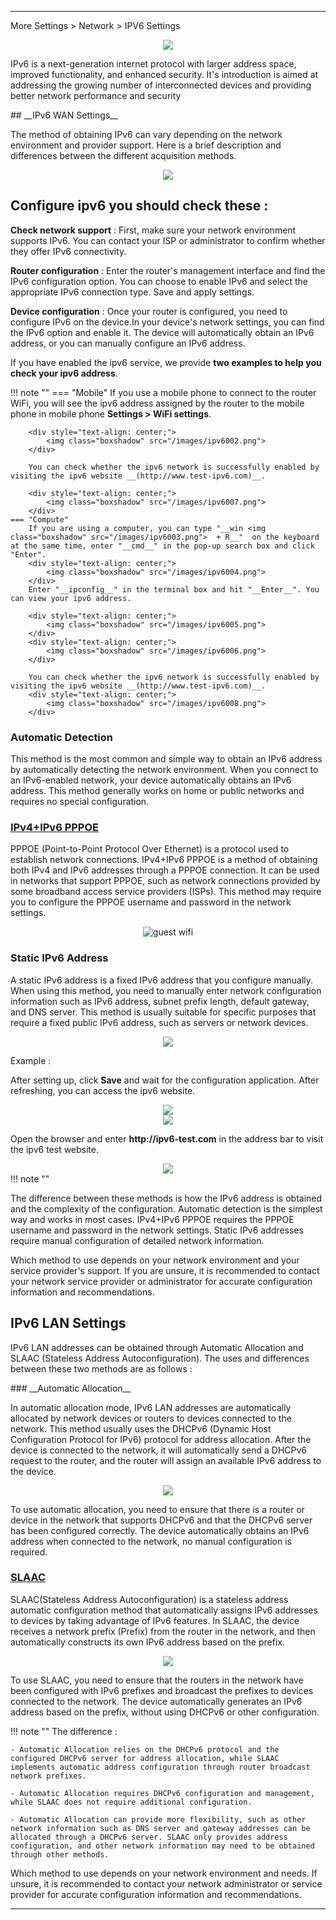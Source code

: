<!--<style>
    .text {
        font-size: 21px; 
    }
</style>
-->
---
 More Settings > Network > IPV6 Settings
	<div style="text-align: center;">
    <img class="boxshadow" src="/images/ipv600.png">
	</div>
<p class="text">
IPv6 is a next-generation internet protocol with larger address space, improved functionality, and enhanced security. It's introduction is aimed at addressing the growing number of interconnected devices and providing better network performance and security
</p>
## __IPv6 WAN Settings__
<p class="text">
The method of obtaining IPv6 can vary depending on the network environment and provider support. Here is a brief description and differences between the different acquisition methods.
</p>

<div style="text-align: center;">
    <img class="boxshadow" src="/images/ipv6_01.png">
</div>

## __Configure ipv6 you should check these :__

__Check network support__ : First, make sure your network environment supports IPv6. You can contact your ISP or administrator to confirm whether they offer IPv6 connectivity.

__Router configuration__ : Enter the router's management interface and find the IPv6 configuration option. You can choose to enable IPv6 and select the appropriate IPv6 connection type. Save and apply settings.

__Device configuration__ : Once your router is configured, you need to configure IPv6 on the device.In your device's network settings, you can find the IPv6 option and enable it. The device will automatically obtain an IPv6 address, or you can manually configure an IPv6 address.

If you have enabled the ipv6 service, we provide __two examples to help you check your ipv6 address__.

!!! note ""
	=== "Mobile"
		If you use a mobile phone to connect to the router WiFi, you will see the ipv6 address assigned by the router to the mobile phone in mobile phone __Settings > WiFi settings__.

		<div style="text-align: center;">
			<img class="boxshadow" src="/images/ipv6002.png">
		</div>
		
		You can check whether the ipv6 network is successfully enabled by visiting the ipv6 website __(http://www.test-ipv6.com)__.
		
		<div style="text-align: center;">
			<img class="boxshadow" src="/images/ipv6007.png">
		</div>
	=== "Compute"
		If you are using a computer, you can type "__win <img class="boxshadow" src="/images/ipv6003.png">  + R__"  on the keyboard at the same time, enter "__cmd__" in the pop-up search box and click "Enter".
		<div style="text-align: center;">
			<img class="boxshadow" src="/images/ipv6004.png">
		</div>
		Enter "__ipconfig__" in the terminal box and hit "__Enter__". You can view your ipv6 address.
		
		<div style="text-align: center;">
			<img class="boxshadow" src="/images/ipv6005.png">
		</div>
		<div style="text-align: center;">
			<img class="boxshadow" src="/images/ipv6006.png">
		</div>
		
		You can check whether the ipv6 network is successfully enabled by visiting the ipv6 website __(http://www.test-ipv6.com)__.
		<div style="text-align: center;">
			<img class="boxshadow" src="/images/ipv6008.png">
		</div>
		
### __Automatic Detection__
<p class="text">
This method is the most common and simple way to obtain an IPv6 address by automatically detecting the network environment. When you connect to an IPv6-enabled network, your device automatically obtains an IPv6 address. This method generally works on home or public networks and requires no special configuration.
</p>



### __[IPv4+IPv6 PPPOE]()__
<p class="text">
PPPOE (Point-to-Point Protocol Over Ethernet) is a protocol used to establish network connections. IPv4+IPv6 PPPOE is a method of obtaining both IPv4 and IPv6 addresses through a PPPOE connection. It can be used in networks that support PPPOE, such as network connections provided by some broadband access service providers (ISPs). This method may require you to configure the PPPOE username and password in the network settings.
</p>
<div style="text-align: center;">
    <img alt="guest wifi" class="boxshadow" src="/images/ipv6_03.png">
</div>

### __Static IPv6 Address__
<p class="text">
A static IPv6 address is a fixed IPv6 address that you configure manually. When using this method, you need to manually enter network configuration information such as IPv6 address, subnet prefix length, default gateway, and DNS server. This method is usually suitable for specific purposes that require a fixed public IPv6 address, such as servers or network devices.
</p>
<div style="text-align: center;">
    <img class="boxshadow" src="/images/ipv6-04.png">
</div>

Example : 

After setting up, click __Save__ and wait for the configuration application. After refreshing, you can access the ipv6 website.

<div style="text-align: center;">
    <img class="boxshadow" src="/images/ipv6010.png">
</div>
<div style="text-align: center;">
    <img class="boxshadow" src="/images/ipv6011.png">
</div>

Open the browser and enter __http://ipv6-test.com__ in the address bar to visit the ipv6 test website.

<div style="text-align: center;">
    <img class="boxshadow" src="/images/ipv6009.png">
</div>
!!! note ""
	<p class="text">
	The difference between these methods is how the IPv6 address is obtained and the complexity of the configuration. Automatic detection is the simplest way and works in most cases. IPv4+IPv6 PPPOE requires the PPPOE username and password in the network settings. Static IPv6 addresses require manual configuration of detailed network information.
	</p>
	<p class="text">
	Which method to use depends on your network environment and your service provider's support. If you are unsure, it is recommended to contact your network service provider or administrator for accurate configuration information and recommendations.
	</p>

## __IPv6 LAN Settings__
<p class="text">
IPv6 LAN addresses can be obtained through Automatic Allocation and SLAAC (Stateless Address Autoconfiguration). The uses and differences between these two methods are as follows :
</p>
### __Automatic Allocation__
<p class="text">
In automatic allocation mode, IPv6 LAN addresses are automatically allocated by network devices or routers to devices connected to the network. This method usually uses the DHCPv6 (Dynamic Host Configuration Protocol for IPv6) protocol for address allocation. After the device is connected to the network, it will automatically send a DHCPv6 request to the router, and the router will assign an available IPv6 address to the device.
</p>
<div style="text-align: center;">
    <img class="boxshadow" src="/images/ipv6_02.png">
</div>

<p class="text">
To use automatic allocation, you need to ensure that there is a router or device in the network that supports DHCPv6 and that the DHCPv6 server has been configured correctly. The device automatically obtains an IPv6 address when connected to the network, no manual configuration is required.
</p>

### __[SLAAC]()__
<p class="text">
SLAAC(Stateless Address Autoconfiguration) is a stateless address automatic configuration method that automatically assigns IPv6 addresses to devices by taking advantage of IPv6 features. In SLAAC, the device receives a network prefix (Prefix) from the router in the network, and then automatically constructs its own IPv6 address based on the prefix.
</p>
<div style="text-align: center;">
    <img class="boxshadow" src="/images/ipv6_05.png">
</div>
<p class="text">
To use SLAAC, you need to ensure that the routers in the network have been configured with IPv6 prefixes and broadcast the prefixes to devices connected to the network. The device automatically generates an IPv6 address based on the prefix, without using DHCPv6 or other configuration.
</p>
!!! note ""
	The difference :

	- Automatic Allocation relies on the DHCPv6 protocol and the configured DHCPv6 server for address allocation, while SLAAC implements automatic address configuration through router broadcast network prefixes.

	- Automatic Allocation requires DHCPv6 configuration and management, while SLAAC does not require additional configuration.

	- Automatic Allocation can provide more flexibility, such as other network information such as DNS server and gateway addresses can be allocated through a DHCPv6 server. SLAAC only provides address configuration, and other network information may need to be obtained through other methods.


<p class="text">
Which method to use depends on your network environment and needs. If unsure, it is recommended to contact your network administrator or service provider for accurate configuration information and recommendations.
</p>

---
